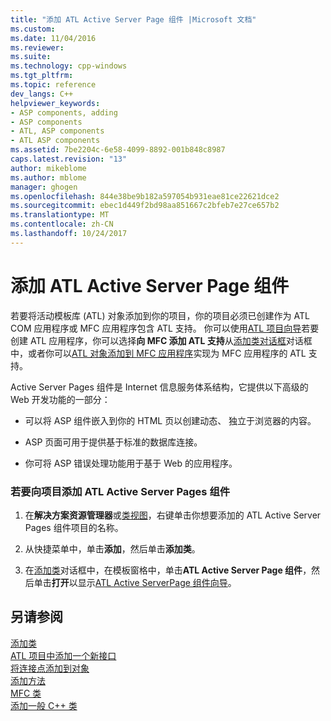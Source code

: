 ```yaml
---
title: "添加 ATL Active Server Page 组件 |Microsoft 文档"
ms.custom: 
ms.date: 11/04/2016
ms.reviewer: 
ms.suite: 
ms.technology: cpp-windows
ms.tgt_pltfrm: 
ms.topic: reference
dev_langs: C++
helpviewer_keywords:
- ASP components, adding
- ASP components
- ATL, ASP components
- ATL ASP components
ms.assetid: 7be2204c-6e58-4099-8892-001b848c8987
caps.latest.revision: "13"
author: mikeblome
ms.author: mblome
manager: ghogen
ms.openlocfilehash: 844e38be9b182a597054b931eae81ce22621dce2
ms.sourcegitcommit: ebec1d449f2bd98aa851667c2bfeb7e27ce657b2
ms.translationtype: MT
ms.contentlocale: zh-CN
ms.lasthandoff: 10/24/2017
---
```

# <a name="adding-an-atl-active-server-page-component"></a>添加 ATL Active Server Page 组件
若要将活动模板库 (ATL) 对象添加到你的项目，你的项目必须已创建作为 ATL COM 应用程序或 MFC 应用程序包含 ATL 支持。 你可以使用[ATL 项目向导](../../atl/reference/atl-project-wizard.md)若要创建 ATL 应用程序，你可以选择**向 MFC 添加 ATL 支持**从[添加类对话框](../../ide/add-class-dialog-box.md)对话框中，或者你可以[ATL 对象添加到 MFC 应用程序](../../mfc/reference/adding-atl-support-to-your-mfc-project.md)实现为 MFC 应用程序的 ATL 支持。  
  
 Active Server Pages 组件是 Internet 信息服务体系结构，它提供以下高级的 Web 开发功能的一部分：  
  
-   可以将 ASP 组件嵌入到你的 HTML 页以创建动态、 独立于浏览器的内容。  
  
-   ASP 页面可用于提供基于标准的数据库连接。  
  
-   你可将 ASP 错误处理功能用于基于 Web 的应用程序。  
  
### <a name="to-add-an-atl-active-server-pages-component-to-your-project"></a>若要向项目添加 ATL Active Server Pages 组件  
  
1.  在**解决方案资源管理器**或[类视图](http://msdn.microsoft.com/en-us/8d7430a9-3e33-454c-a9e1-a85e3d2db925)，右键单击你想要添加的 ATL Active Server Pages 组件项目的名称。  
  
2.  从快捷菜单中，单击**添加**，然后单击**添加类**。  
  
3.  在[添加类](../../ide/add-class-dialog-box.md)对话框中，在模板窗格中，单击**ATL Active Server Page 组件**，然后单击**打开**以显示[ATL Active ServerPage 组件向导](../../atl/reference/atl-active-server-page-component-wizard.md)。  
  
## <a name="see-also"></a>另请参阅  
 [添加类](../../ide/adding-a-class-visual-cpp.md)   
 [ATL 项目中添加一个新接口](../../atl/reference/adding-a-new-interface-in-an-atl-project.md)   
 [将连接点添加到对象](../../atl/adding-connection-points-to-an-object.md)   
 [添加方法](../../ide/adding-a-method-visual-cpp.md)   
 [MFC 类](../../mfc/reference/adding-an-mfc-class.md)   
 [添加一般 C++ 类](../../ide/adding-a-generic-cpp-class.md)

